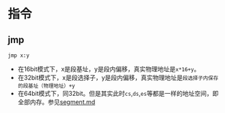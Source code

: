# 指令

## jmp
```
jmp x:y
```
- 在16bit模式下，x是段基址，y是段内偏移，真实物理地址是`x*16+y`。  
- 在32bit模式下，x是段选择子，y是段内偏移，真实物理地址是`段选择子内保存的段基址（物理地址）+y`  
- 在64bit模式下，同32bit。但是其实此时`cs`,`ds`,`es`等都是一样的地址空间，即全部内存。参见[segment.md](./segment.md)